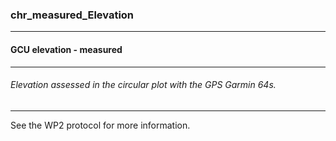 ### chr_measured_Elevation



------
#### GCU elevation - measured



------
###### Elevation assessed in the circular plot with the GPS Garmin 64s.



------
See the WP2 protocol for more information.